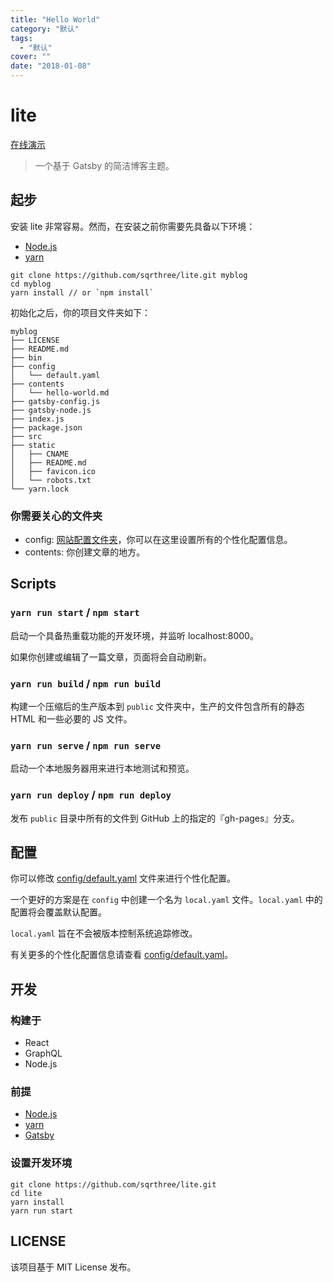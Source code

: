 ```yaml
---
title: "Hello World"
category: "默认"
tags:
  - "默认"
cover: ""
date: "2018-01-08"
---
```


# lite

[在线演示](http://blog.sqrtthree.com/)

> 一个基于 Gatsby 的简洁博客主题。

## 起步

安装 lite 非常容易。然而，在安装之前你需要先具备以下环境：

* [Node.js](https://nodejs.org/en/)
* [yarn](http://yarnpkg.com/)

```shell
git clone https://github.com/sqrthree/lite.git myblog
cd myblog
yarn install // or `npm install`
```

初始化之后，你的项目文件夹如下：

```
myblog
├── LICENSE
├── README.md
├── bin
├── config
│   └── default.yaml
├── contents
│   └── hello-world.md
├── gatsby-config.js
├── gatsby-node.js
├── index.js
├── package.json
├── src
├── static
│   ├── CNAME
│   ├── README.md
│   ├── favicon.ico
│   └── robots.txt
└── yarn.lock
```

### 你需要关心的文件夹

* config: [网站配置文件夹](#configuration)，你可以在这里设置所有的个性化配置信息。
* contents: 你创建文章的地方。

## Scripts

### `yarn run start` / `npm start`

启动一个具备热重载功能的开发环境，并监听 localhost:8000。

如果你创建或编辑了一篇文章，页面将会自动刷新。

### `yarn run build` / `npm run build`

构建一个压缩后的生产版本到 `public` 文件夹中，生产的文件包含所有的静态 HTML 和一些必要的 JS 文件。

### `yarn run serve` / `npm run serve`

启动一个本地服务器用来进行本地测试和预览。

### `yarn run deploy` / `npm run deploy`

发布 `public` 目录中所有的文件到 GitHub 上的指定的『gh-pages』分支。

## 配置

你可以修改 [config/default.yaml](https://github.com/sqrthree/lite/blob/master/config/default.yaml) 文件来进行个性化配置。

一个更好的方案是在 `config` 中创建一个名为 `local.yaml` 文件。`local.yaml` 中的配置将会覆盖默认配置。

`local.yaml` 旨在不会被版本控制系统追踪修改。

有关更多的个性化配置信息请查看 [config/default.yaml](https://github.com/sqrthree/lite/blob/master/config/default.yaml)。

## 开发

### 构建于

* React
* GraphQL
* Node.js

### 前提

* [Node.js](https://nodejs.org/en/)
* [yarn](http://yarnpkg.com/)
* [Gatsby](https://www.gatsbyjs.org/)

### 设置开发环境

```shell
git clone https://github.com/sqrthree/lite.git
cd lite
yarn install
yarn run start
```

## LICENSE

该项目基于 MIT License 发布。
